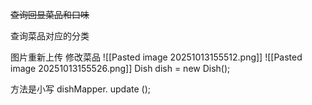 ~~查询回显菜品和口味~~

查询菜品对应的分类

图片重新上传
修改菜品 ![[Pasted image 20251013155512.png]]
![[Pasted image 20251013155526.png]]
Dish dish = new Dish();

方法是小写
dishMapper. update ();